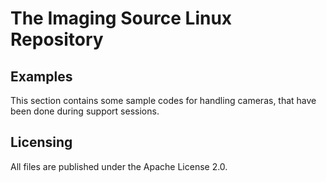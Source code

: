 # The Imaging Source Linux Repository

## Examples

This section contains some sample codes for handling cameras, that have been done during support sessions.

## Licensing

All files are published under the Apache License 2.0.

